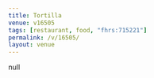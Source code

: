 ```yaml
---
title: Tortilla
venue: v16505
tags: [restaurant, food, "fhrs:715221"]
permalink: /v/16505/
layout: venue
---
```

null